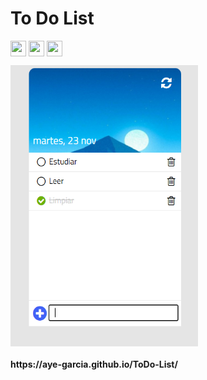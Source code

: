 # To Do List 


  <img src="https://cdn-icons-png.flaticon.com/512/5968/5968267.png" width="25" height="25" align="center">  <img src="https://cdn-icons-png.flaticon.com/512/919/919826.png"         width="25" height="25" align="center">   <img src="https://cdn-icons-png.flaticon.com/512/5968/5968292.png" width="25" height="25" align="center"> 



<img src="https://github.com/Aye-Garcia/ToDo-List/blob/main/img/To-Do.png" width="300" height="450" align="center">        

<h4>https://aye-garcia.github.io/ToDo-List/</h4>
